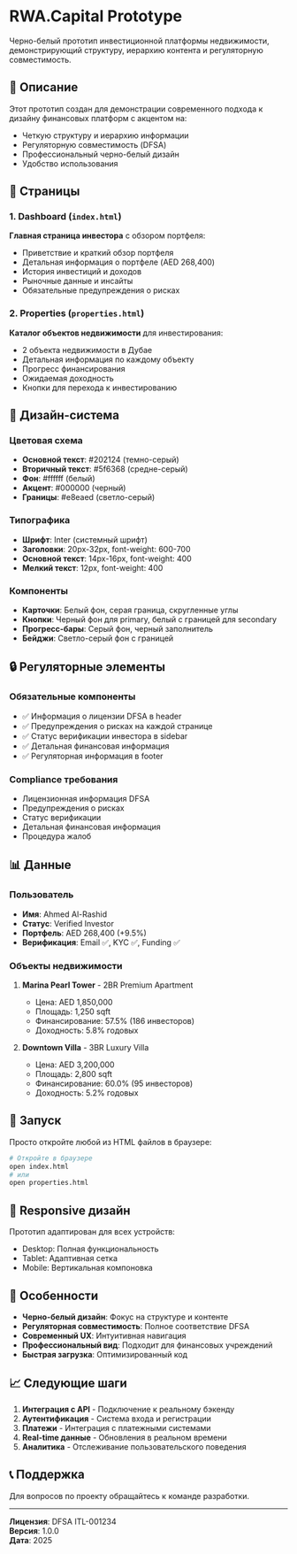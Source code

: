 # RWA.Capital Prototype

Черно-белый прототип инвестиционной платформы недвижимости, демонстрирующий структуру, иерархию контента и регуляторную совместимость.

## 🎯 Описание

Этот прототип создан для демонстрации современного подхода к дизайну финансовых платформ с акцентом на:
- Четкую структуру и иерархию информации
- Регуляторную совместимость (DFSA)
- Профессиональный черно-белый дизайн
- Удобство использования

## 📱 Страницы

### 1. Dashboard (`index.html`)
**Главная страница инвестора** с обзором портфеля:
- Приветствие и краткий обзор портфеля
- Детальная информация о портфеле (AED 268,400)
- История инвестиций и доходов
- Рыночные данные и инсайты
- Обязательные предупреждения о рисках

### 2. Properties (`properties.html`)
**Каталог объектов недвижимости** для инвестирования:
- 2 объекта недвижимости в Дубае
- Детальная информация по каждому объекту
- Прогресс финансирования
- Ожидаемая доходность
- Кнопки для перехода к инвестированию

## 🎨 Дизайн-система

### Цветовая схема
- **Основной текст**: #202124 (темно-серый)
- **Вторичный текст**: #5f6368 (средне-серый)
- **Фон**: #ffffff (белый)
- **Акцент**: #000000 (черный)
- **Границы**: #e8eaed (светло-серый)

### Типографика
- **Шрифт**: Inter (системный шрифт)
- **Заголовки**: 20px-32px, font-weight: 600-700
- **Основной текст**: 14px-16px, font-weight: 400
- **Мелкий текст**: 12px, font-weight: 400

### Компоненты
- **Карточки**: Белый фон, серая граница, скругленные углы
- **Кнопки**: Черный фон для primary, белый с границей для secondary
- **Прогресс-бары**: Серый фон, черный заполнитель
- **Бейджи**: Светло-серый фон с границей

## 🔒 Регуляторные элементы

### Обязательные компоненты
- ✅ Информация о лицензии DFSA в header
- ✅ Предупреждения о рисках на каждой странице
- ✅ Статус верификации инвестора в sidebar
- ✅ Детальная финансовая информация
- ✅ Регуляторная информация в footer

### Compliance требования
- Лицензионная информация DFSA
- Предупреждения о рисках
- Статус верификации
- Детальная финансовая информация
- Процедура жалоб

## 📊 Данные

### Пользователь
- **Имя**: Ahmed Al-Rashid
- **Статус**: Verified Investor
- **Портфель**: AED 268,400 (+9.5%)
- **Верификация**: Email ✅, KYC ✅, Funding ✅

### Объекты недвижимости
1. **Marina Pearl Tower** - 2BR Premium Apartment
   - Цена: AED 1,850,000
   - Площадь: 1,250 sqft
   - Финансирование: 57.5% (186 инвесторов)
   - Доходность: 5.8% годовых

2. **Downtown Villa** - 3BR Luxury Villa
   - Цена: AED 3,200,000
   - Площадь: 2,800 sqft
   - Финансирование: 60.0% (95 инвесторов)
   - Доходность: 5.2% годовых

## 🚀 Запуск

Просто откройте любой из HTML файлов в браузере:

```bash
# Откройте в браузере
open index.html
# или
open properties.html
```

## 📱 Responsive дизайн

Прототип адаптирован для всех устройств:
- Desktop: Полная функциональность
- Tablet: Адаптивная сетка
- Mobile: Вертикальная компоновка

## 🎯 Особенности

- **Черно-белый дизайн**: Фокус на структуре и контенте
- **Регуляторная совместимость**: Полное соответствие DFSA
- **Современный UX**: Интуитивная навигация
- **Профессиональный вид**: Подходит для финансовых учреждений
- **Быстрая загрузка**: Оптимизированный код

## 📈 Следующие шаги

1. **Интеграция с API** - Подключение к реальному бэкенду
2. **Аутентификация** - Система входа и регистрации
3. **Платежи** - Интеграция с платежными системами
4. **Real-time данные** - Обновления в реальном времени
5. **Аналитика** - Отслеживание пользовательского поведения

## 📞 Поддержка

Для вопросов по проекту обращайтесь к команде разработки.

---

**Лицензия**: DFSA ITL-001234  
**Версия**: 1.0.0  
**Дата**: 2025
